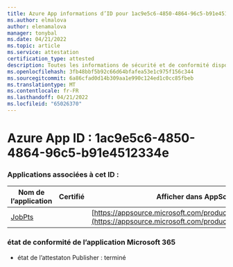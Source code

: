 ```yaml
---
title: Azure App informations d’ID pour 1ac9e5c6-4850-4864-96c5-b91e4512334e
ms.author: elmalova
author: elenamalova
manager: tonybal
ms.date: 04/21/2022
ms.topic: article
ms.service: attestation
certification_type: attested
description: Toutes les informations de sécurité et de conformité disponibles pour 1ac9e5c6-4850-4864-96c5-b91e4512334e.
ms.openlocfilehash: 3fb48bbf5b92c66d64bfafea53e1c975f156c344
ms.sourcegitcommit: 6a86cfad0d14b309aa1e990c124ed1c0cc85fbeb
ms.translationtype: MT
ms.contentlocale: fr-FR
ms.lasthandoff: 04/21/2022
ms.locfileid: "65026370"
---
```

# <a name="azure-app-id-1ac9e5c6-4850-4864-96c5-b91e4512334e"></a>Azure App ID : 1ac9e5c6-4850-4864-96c5-b91e4512334e


### <a name="apps-associated-with-this-id"></a>Applications associées à cet ID :
| **Nom de l’application** | **Certifié** | **Afficher dans AppSource** |
|--------------|---------------|-----------------------|
| [JobPts](../forward/WA200001849.md) |  | [https://appsource.microsoft.com/product/office/WA200001849](https://appsource.microsoft.com/product/office/WA200001849) |

### <a name="microsoft-365-app-compliance-status"></a>état de conformité de l’application Microsoft 365
- état de l’attestaton Publisher : terminé
